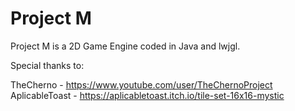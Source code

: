 # Project M
Project M is a 2D Game Engine coded in Java and lwjgl.


Special thanks to:

TheCherno - https://www.youtube.com/user/TheChernoProject<br>
AplicableToast - https://aplicabletoast.itch.io/tile-set-16x16-mystic
